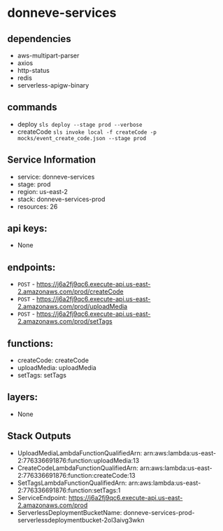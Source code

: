 # donneve-services

## dependencies
  * aws-multipart-parser
  * axios
  * http-status
  * redis
  * serverless-apigw-binary

## commands
  * deploy `sls deploy --stage prod --verbose`
  * createCode `sls invoke local -f createCode -p mocks/event_create_code.json --stage prod`

## Service Information
  * service: donneve-services
  * stage: prod
  * region: us-east-2
  * stack: donneve-services-prod
  * resources: 26
## api keys:
  * None
## endpoints:
  * `POST` - https://j6a2fj9qc6.execute-api.us-east-2.amazonaws.com/prod/createCode
  * `POST` - https://j6a2fj9qc6.execute-api.us-east-2.amazonaws.com/prod/uploadMedia
  * `POST` - https://j6a2fj9qc6.execute-api.us-east-2.amazonaws.com/prod/setTags
## functions:
  * createCode: createCode
  * uploadMedia: uploadMedia
  * setTags: setTags
## layers:
  * None

## Stack Outputs
  * UploadMediaLambdaFunctionQualifiedArn: arn:aws:lambda:us-east-2:776336691876:function:uploadMedia:13
  * CreateCodeLambdaFunctionQualifiedArn: arn:aws:lambda:us-east-2:776336691876:function:createCode:13
  * SetTagsLambdaFunctionQualifiedArn: arn:aws:lambda:us-east-2:776336691876:function:setTags:1
  * ServiceEndpoint: https://j6a2fj9qc6.execute-api.us-east-2.amazonaws.com/prod
  * ServerlessDeploymentBucketName: donneve-services-prod-serverlessdeploymentbucket-2ol3aivg3wkn